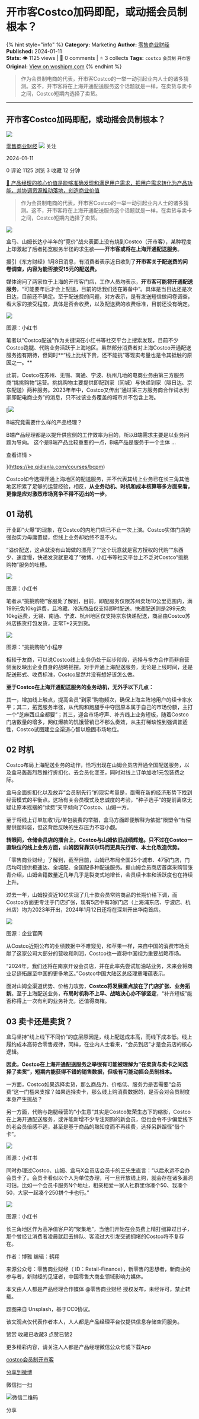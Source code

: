 # 开市客Costco加码即配，或动摇会员制根本？
{% hint style="info" %}
**Category:** Marketing
**Author:** [零售商业财经](https://www.woshipm.com/u/1424888)
**Published:** 2024-01-11  
**Stats:** 👁️ 1125 views | 💬 0 comments | ⭐ 3 collects
**Tags:** `costco` `会员制` `开市客`
**Original:** [View on woshipm.com](https://www.woshipm.com/marketing/5974511.html)
{% endhint %}
> 作为会员制电商的代表，开市客Costco的一举一动引起业内人士的诸多猜测。这不，开市客将在上海开通配送服务这个话题就是一样，在卖货与卖卡之间，Costco短期内选择了卖货。

---

## 开市客Costco加码即配，或动摇会员制根本？

[![](https://image.woshipm.com/wp-files/2022/05/0AZxWIHD2jk3Wq2u6C1r.jpg!/both/72x72)](https://www.woshipm.com/u/1424888)

[零售商业财经](https://www.woshipm.com/u/1424888) ![](https://static.woshipm.com/tag/1122_1@2x.png) 关注

2024-01-11

0 评论 1125 浏览 3 收藏 12 分钟

[🔗 产品经理的核心价值是能够准确发现和满足用户需求，把用户需求转化为产品功能，并协调资源推动落地，创造商业价值](https://ke.qidianla.com/courses/90pm)

> 作为会员制电商的代表，开市客Costco的一举一动引起业内人士的诸多猜测。这不，开市客将在上海开通配送服务这个话题就是一样，在卖货与卖卡之间，Costco短期内选择了卖货。

![](https://image.woshipm.com/2023/04/13/db5e4bc4-d9dd-11ed-8fc2-00163e0b5ff3.jpg)

盒马、山姆长达小半年的“竞价”战火表面上没有烧到Costco（开市客），某种程度上却激起了后者拓宽服务半径的求生欲——**开市客或将在上海开通配送服务**。

援引《东方财经》1月8日消息，有消费者表示近日收到了**开市客关于配送费的问卷调查，内容为能否接受15元的配送费。**

媒体询问了两家位于上海的开市客门店，工作人员均表示，**开市客可能将开通配送服务**，“可能要年后才会上配送，目前的话我们还在筹备中”。具体是当日达还是次日达，目前还不确定。至于配送费的问题，对方表示，是有发送短信做问卷调查，看大家的接受程度，具体是否会收费，以及配送费的收费标准，目前还没有确定。

![](https://image.woshipm.com/wp-files/2024/01/GD2zDPvWsJVsIXncyHES.png)

图源：小红书

笔者以“Costco配送”作为关键词在小红书等社交平台上搜索发现，目前不少Costco跑腿、代购业务活跃于上海地区。虽然部分消费者对上海Costco开通配送服务抱有期待，但同时**“线上比线下贵，还不能挑”等现实考量也是令其抵触的原因之一。**

此前，Costco在苏州、无锡、南通、宁波、杭州几地的电商业务由第三方服务商“挑挑购物”运营。挑挑购物主要提供即配到家（同城）与快递到家（隔日达、京东配送）两种服务。2023年年中，Costco又传出“通过第三方服务商合作试水到家即配电商业务”的消息，只不过该业务覆盖的城市并不包含上海。

[![](https://image.woshipm.com/2023/08/02/f7cafd68-30e3-11ee-9da3-00163e0b5ff3.png)

B端究竟需要什么样的产品经理？

B端产品经理都是以提升供应侧的工作效率为目的，所以B端需求主要是以业务问题为导向。 这个是B端产品比较重要的一点，B端产品是服务于一个主体 ...

查看详情 >

](https://ke.qidianla.com/courses/bcpm)

Costco如今选择开通上海地区的配送服务，并不代表其线上业务已在长三角其他地区积累了足够的运营经验，相反，**从业务动机、时机和成本核算等多方面来看，更像是应对激烈市场竞争不得不迈出的一步**。

## 01 动机

开业即“火爆”的现象，在Costco的内地门店已不止一次上演。Costco实体门店的强劲实力毋庸置疑，但线上业务却始终不温不火。

“溢价配送，这点就没有山姆做的漂亮了”“这个玩意就是官方授权的代购”“东西少、速度慢，快递发货就更难了”微博、小红书等社交平台上不乏对Costco“挑挑购物”服务的吐槽。

![](https://image.woshipm.com/wp-files/2024/01/yfjwmQYlsXFiKcQ2F7Hj.png)

图源：小红书

笔者从“挑挑购物”客服处了解到，目前，即配服务仅限苏州卖场10公里范围内，满199元免10kg运费，且冷藏、冷冻商品仅支持即时配送。快递配送则是299元免10kg运费，无锡、南通、宁波、杭州地区仅支持京东快递配送，商品由Costco苏州店拣货打包发货，正常T+2天到货。

![](https://image.woshipm.com/wp-files/2024/01/OsoqjHHTaY1IwREGi6sD.png)

图源：“挑挑购物”小程序

相较于友商，可以说Costco线上业务仍处于起步阶段，选择与多方合作而非自营侧面反映出企业自身的战略摇摆。对于开通上海配送服务，无论是上线时间，还是配送形式、收费标准，Costco显然并没有想好该怎么做。

**至于Costco在上海开通配送服务的业务动机，无外乎以下几点：**

其一，增加线上触点，提高会员“到家”购物频次，确保上海主阵地用户的续卡率水平；其二，拓宽服务半径，从代购和跑腿手中夺回原本属于自己的市场份额，主打一个“芝麻西瓜全都要”；其三，迎合市场呼声、补齐线上业务短板，随着Costco门店数量的增多，网红爆款的饥饿营销已不那么奏效，从主打稀缺性到强调普适性，Costco试图建立全渠道心智以稳固市场地位。

## 02 时机

Costco布局上海配送业务的动作，恰巧出现在山姆会员店开通全国配送服务，以及盒马轰轰烈烈推行折扣化、去会员化变革，同时对线上订单加收1元包装费之际。

盒马全面折扣化以及放弃“会员制先行”的现实考量是，亟需在新的经济形势下找到经营模式的平衡点。这场有关会员模式及忠诚度的考验，“种子选手”的提前离席无疑让原本摇摆的“续费”天平倾向了Costco、山姆一方。

至于将线上订单加收1元/单包装费的举措，盒马方面即便解释为依据“限塑令”有偿提供塑料袋，但这背后反映的生存压力不容小觑。

**转眼间，仓储会员店的擂台上，Costco与山姆依旧战绩辉煌。只不过在Costco一直缺位的线上业务方面，山姆因背靠沃尔玛而更具先行者、本土化改造优势。**

「零售商业财经」了解到，截至目前，山姆已布局全国25个城市、47家门店，门店均可提供极速达、全城配、全国配多种配送服务。据山姆会员商店首席采购官张青介绍，山姆会籍数量近几年几乎是裂变式地增长，会员续卡率和活跃度也在持续上升。

过去一年，山姆投资近10亿实现了几十款会员常购商品的长期价格下调，而Costco方面更专注于门店扩张，现有5店中有3家门店（上海浦东店、宁波店、杭州店）均为2023年开出，2024年1月12日还将在深圳开出华南首店。

![](https://image.woshipm.com/wp-files/2024/01/OiEONe60ZKe8BWzEtSIX.png)

图源：企业官网

从Costco近期公布的业绩数据中不难窥见，和苹果一样，来自中国的消费市场贡献了这家公司大部分的营收和利润，Costco也一直将中国视为重要战略市场。

“2024年，我们还将在南京开设会员店，并在此率先尝试加油站业务，未来会将商业足迹拓展至中国的更多地区。”Costco中国大陆区总经理章曙蕴表示。

面对山姆全渠道优势、价格力攻势，**Costco将发展重点放在了门店扩张、业务拓新**。至于上海配送业务，**布局时机称不上早、战略决心亦不够坚定**，“补齐短板”能否称得上一次有利的业务补充，还值得商榷。

## 03 卖卡还是卖货？

盒马坚持“线上线下不同价”的底层原因是，线上配送成本高，而线下成本低。线上履约成本高符合零售规律，同样，在业内人士看来，“会员到店”才是会员店的核心逻辑。

**因此，Costco在上海开通配送服务之举很有可能被理解为“在卖货与卖卡之间选择了卖货”，短期内能获得不错的销售数据，但极有可能动摇会员制根本。**

一方面，Costco如果选择卖货，那么商品力、价格低、服务力是否需要“会员费”这一门槛来支撑？如果选择卖卡，那么线上购消费数据的，是否会对会员制度本身产生挑战？

另一方面，代购与跑腿经营的“小生意”其实是Costco繁荣生态下的缩影，Costco在上海开通配送服务，或许能新增不少专注网购的新会员，但也会令不少偏爱线下的老会员倍感不适，甚至是基于商品的熟知度而不再续费，选择另辟蹊径“借个卡”。

![](https://image.woshipm.com/wp-files/2024/01/UsTJVoB9jNvwlMIYV4M5.jpeg)

图源：小红书

同时办理过Costco、山姆、盒马X会员店会员卡的王先生直言：“以后永远不会办会员卡了。会员卡看似以个人为单位办理，可一旦开放线上购，就会存在诸多漏洞可钻，比如一个会员卡服务N个地址，相亲相爱一家人社群里你凑个50、我凑个50，大家一起凑个250拼个卡也行。”

![](https://image.woshipm.com/wp-files/2024/01/o8iE2cLMD1Z82Bc8lCs5.png)

图源：小红书

长三角地区作为高净值客户的“聚集地”，当他们开始在会员费上精打细算过日子，那个曾经让消费者凌晨就赶去排队、客流过大引发交通拥堵的Costco将不复存在。

作者：博雅 编辑：鹤翔

来源公众号：零售商业财经（ ID：Retail-Finance），新零售的思想者，新商业的参与者，新财经的见证者，中国零售大商业领域影响力媒体。

本文由人人都是产品经理合作媒体 @零售商业财经 授权发布，未经许可，禁止转载。

题图来自 Unsplash，基于CC0协议。

该文观点仅代表作者本人，人人都是产品经理平台仅提供信息存储空间服务。

赞赏 收藏已收藏3 点赞已赞2

更多精彩内容，请关注人人都是产品经理微信公众号或下载App

[costco](https://www.woshipm.com/tag/costco)[会员制](https://www.woshipm.com/tag/%e4%bc%9a%e5%91%98%e5%88%b6)[开市客](https://www.woshipm.com/tag/%e5%bc%80%e5%b8%82%e5%ae%a2)

[分享到微博](https://service.weibo.com/share/share.php?appkey=2775287854&title=开市客Costco加码即配，或动摇会员制根本？&url=https://www.woshipm.com/marketing/5974511.html&pic=https://image.woshipm.com/2023/04/13/db5e4bc4-d9dd-11ed-8fc2-00163e0b5ff3.jpg)

微信扫一扫

![微信二维码](https://api.pwmqr.com/qrcode/create/?url=https://www.woshipm.com/marketing/5974511.html)

分享